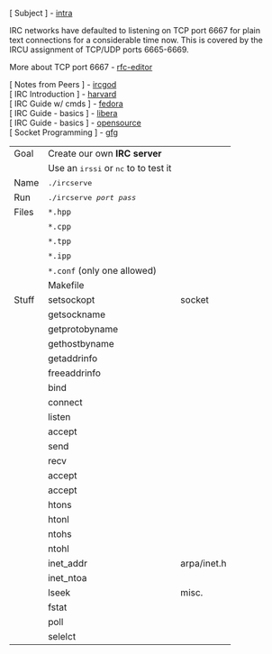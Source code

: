 [ Subject ] - [intra](https://cdn.intra.42.fr/pdf/pdf/72125/en.subject.pdf) 

IRC networks have defaulted to listening on TCP port 6667 for plain   \
   text connections for a considerable time now.  This is covered by the  \
   IRCU assignment of TCP/UDP ports 6665-6669. 
   
   More about TCP port 6667 - [rfc-editor](https://www.rfc-editor.org/rfc/rfc7194)


[ Notes from Peers ] - [ircgod](https://ircgod.com/posts)  \
[ IRC Introduction ] - [harvard](https://cyber.harvard.edu/lawofcyberspace/irc.html)  \
[ IRC Guide w/ cmds ] - [fedora](https://fedoramagazine.org/beginners-guide-irc)  \
[ IRC Guide - basics ] - [libera](https://libera.chat/guides/basics)  \
[ IRC Guide - basics ] - [opensource](https://opensource.com/life/16/6/irc-quickstart-guide)  \
[ Socket Programming ] - [gfg](https://www.geeksforgeeks.org/socket-programming-cc/)

|       |       |       |
|-------|-------|-------|
Goal    | Create our own **IRC server** 
&#8239; | Use an <kbd>irssi</kbd> or <kbd>nc</kbd> to to test it 
Name    | <kbd> ./ircserve </kbd>
Run     | <kbd> ./ircserve _port_  _pass_ </kbd>
Files   | `*.hpp`
&#8239; | `*.cpp`
&#8239; | `*.tpp`
&#8239; | `*.ipp`
&#8239; | `*.conf` (only one allowed)
&#8239; | Makefile
Stuff   | setsockopt | socket
&#8239; | getsockname
&#8239; | getprotobyname
&#8239; | gethostbyname
&#8239; | getaddrinfo
&#8239; | freeaddrinfo
&#8239; | bind
&#8239; | connect
&#8239; | listen
&#8239; | accept
&#8239; | send
&#8239; | recv
&#8239; | accept
&#8239; | accept
&#8239; | htons
&#8239; | htonl
&#8239; | ntohs
&#8239; | ntohl
&#8239; | inet_addr | arpa/inet.h
&#8239; | inet_ntoa
&#8239; | lseek     | misc.
&#8239; | fstat
&#8239; | poll
&#8239; | selelct

